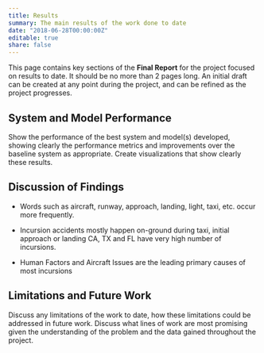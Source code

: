 ```yaml
---
title: Results
summary: The main results of the work done to date
date: "2018-06-28T00:00:00Z"
editable: true
share: false
---
```


This page contains key sections of the **Final Report** for the project focused on results to date.  It should be no more than 2 pages long.  An initial draft can be created at any point during the project, and can be refined as the project progresses.

## System and Model Performance

Show the performance of the best system and model(s) developed, showing clearly the performance metrics and improvements over the baseline system as appropriate.  Create visualizations that show clearly these results.

## Discussion of Findings

* Words such as aircraft, runway, approach, landing, light, taxi, etc. occur more frequently.

* Incursion accidents mostly happen on-ground during taxi, initial approach or landing
CA, TX and FL have very high number of incursions.

* Human Factors and Aircraft Issues are the leading primary causes of most incursions


## Limitations and Future Work

Discuss any limitations of the work to date, how these limitations could be addressed in future work.  Discuss what lines of work are most promising given the understanding of the problem and the data gained throughout the project.
